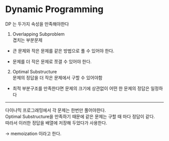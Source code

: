 # Dynamic Programming 

DP 는 두가지 속성을 만족해야한다

1. Overlapping Subproblem  
겹치는 부분문제

- 큰 문제와 작은 문제를 같은 방법으로 풀 수 있어야 한다.  

- 문제를 더 작은 문제로 쪼갤 수 있어야 한다.

2. Optimal Substructure  
문제의 정답을 더 작은 문제에서 구할 수 있어야함 

- 최적 부분구조를 만족한다면 문제의 크기에 상관없이 어떤 한 문제의 정답은 일정하다

***
다이나믹 프로그래밍에서 각 문제는 한번만 풀어야한다.  
Optimal Substructure을 만족하기 때문에 같은 문제는 구할 때 마다 정답이 같다.  
따라서 이러한 정답을 배열에 저장해 두었다가 사용한다.

-> memoization 이라고 한다.




